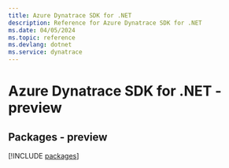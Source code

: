 ```yaml
---
title: Azure Dynatrace SDK for .NET
description: Reference for Azure Dynatrace SDK for .NET
ms.date: 04/05/2024
ms.topic: reference
ms.devlang: dotnet
ms.service: dynatrace
---
```

# Azure Dynatrace SDK for .NET - preview
## Packages - preview
[!INCLUDE [packages](dynatrace-index.md)]